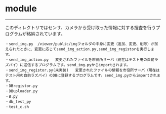 # module
***
このディレクトリではセンサ、カメラから受け取った情報に対する捜査を行うプログラムが格納されています。
```
・send_img.py  /viewer/public/imgフォルダの中身に変更（追加、変更、削除）が加えられたときに、変更に応じてsend_img_action.py,send_img_registorを実行します。
・send_img_action.py   変更されたファイルを市役所サーバ（現在はテスト用の自前ラズパイ）に送信するプログラムです。send_img.pyからimportされます。
・send_img_registor.py(未実装)   変更されたファイルの情報を市役所サーバ（現在はテスト用の自前ラズパイ）のDBに登録するプログラムです。send_img.pyからimportされます。
・DBregistor.py
・DBuploader.py
・B.py
・db_test_py
・test_c.sh
```
